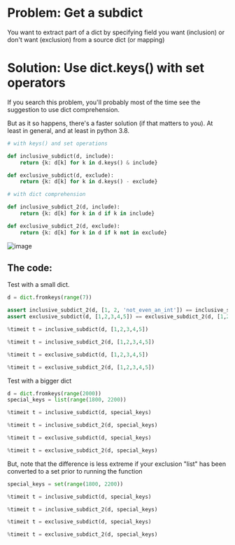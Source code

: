 # Problem: Get a subdict

You want to extract part of a dict by specifying field you want (inclusion) or don't want (exclusion) from a source dict (or mapping)

# Solution: Use dict.keys() with set operators

If you search this problem, you'll probably most of the time see the suggestion to use dict comprehension. 

But as it so happens, there's a faster solution (if that matters to you). At least in general, and at least in python 3.8.

```python
# with keys() and set operations

def inclusive_subdict(d, include):
    return {k: d[k] for k in d.keys() & include}

def exclusive_subdict(d, exclude):
    return {k: d[k] for k in d.keys() - exclude}

# with dict comprehension

def inclusive_subdict_2(d, include):
    return {k: d[k] for k in d if k in include}

def exclusive_subdict_2(d, exclude):
    return {k: d[k] for k in d if k not in exclude}
```


![image](https://user-images.githubusercontent.com/1906276/112191970-c383a400-8bc3-11eb-930e-ee17b45291cf.png)


## The code:

Test with a small dict.

```python
d = dict.fromkeys(range(7))

assert inclusive_subdict_2(d, [1, 2, 'not_even_an_int']) == inclusive_subdict_2(d, [1, 2, 'not_even_an_int']) == {1: None, 2: None}
assert exclusive_subdict(d, [1,2,3,4,5]) == exclusive_subdict_2(d, [1,2,3,4,5]) == {0: None, 6: None}
```

```python
%timeit t = inclusive_subdict(d, [1,2,3,4,5])

%timeit t = inclusive_subdict_2(d, [1,2,3,4,5])

%timeit t = exclusive_subdict(d, [1,2,3,4,5])

%timeit t = exclusive_subdict_2(d, [1,2,3,4,5])
```


Test with a bigger dict

```python
d = dict.fromkeys(range(2000))
special_keys = list(range(1800, 2200))

%timeit t = inclusive_subdict(d, special_keys)

%timeit t = inclusive_subdict_2(d, special_keys)

%timeit t = exclusive_subdict(d, special_keys)

%timeit t = exclusive_subdict_2(d, special_keys)
```


But, note that the difference is less extreme if your exclusion "list" has been converted to a set prior to running the function

```python
special_keys = set(range(1800, 2200))

%timeit t = inclusive_subdict(d, special_keys)

%timeit t = inclusive_subdict_2(d, special_keys)

%timeit t = exclusive_subdict(d, special_keys)

%timeit t = exclusive_subdict_2(d, special_keys)
```
